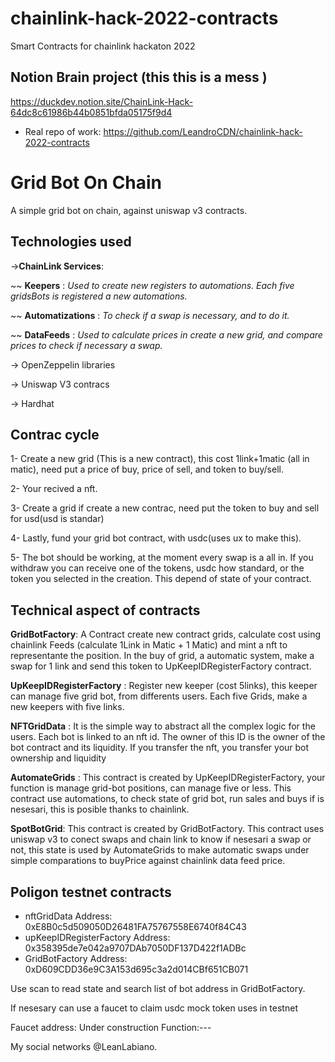 # chainlink-hack-2022-contracts
Smart Contracts for chainlink hackaton 2022

## Notion Brain project (this this is a mess )
https://duckdev.notion.site/ChainLink-Hack-64dc8c61986b44b0851bfda05175f9d4

- Real repo of work: https://github.com/LeandroCDN/chainlink-hack-2022-contracts


# Grid Bot On Chain
A simple grid bot on chain, against uniswap v3 contracts.


## Technologies used

->**ChainLink Services**:
  
   ~~ **Keepers** : *Used to create new registers to automations. Each five gridsBots is registered a new automations.*   
   
   ~~ **Automatizations** : *To check if a swap is necessary, and to do it.* 
   
   ~~ **DataFeeds** : *Used to calculate prices in create a new grid, and compare prices to check if necessary a swap.*
   
 
 
 -> OpenZeppelin libraries
 
 -> Uniswap V3 contracs
 
 -> Hardhat
  

## Contrac cycle

 1- Create a new grid (This is a new contract), this cost 1link+1matic (all in matic), need put a price of buy, price of sell, and token to buy/sell.

 2- Your recived a nft.

 3- Create a grid if create a new contrac, need put the token to buy and sell for usd(usd is standar)

 4- Lastly, fund your grid bot contract, with usdc(uses ux to make this).

 5- The bot should be working, at the moment every swap is a all in. If you withdraw you can receive one of the tokens, usdc how standard, or the token you selected in the creation. This depend of state of your contract.

## Technical aspect of contracts


**GridBotFactory**: A Contract create new contract grids, calculate cost using chainlink Feeds (calculate 1Link in Matic + 1 Matic) and mint a nft to representante the position.
In the buy of grid, a automatic system, make a swap for 1 link and send this token to UpKeepIDRegisterFactory contract.

**UpKeepIDRegisterFactory** : Register new keeper (cost 5links),  this keeper can manage five grid bot, from differents users.
Each five Grids, make a new keepers with five links.

**NFTGridData** : It is the simple way to abstract all the complex logic for the users. Each bot is linked to an nft id.
The owner of this ID is the owner of the bot contract and its liquidity. If you transfer the nft, you transfer your bot ownership and liquidity

**AutomateGrids** : This contract is created by UpKeepIDRegisterFactory, your function is manage grid-bot positions, can manage five or less.
This contract use automations, to check state of grid bot, run sales and buys if is nesesari, this is posible thanks to chainlink.

**SpotBotGrid**: This contract is created by GridBotFactory.
This contract uses uniswap v3 to conect swaps and chain link to know if nesesari a swap or not, this state is used by AutomateGrids to make automatic swaps under 
simple comparations to buyPrice against chainlink data feed price.


## Poligon testnet contracts

 - nftGridData Address: 0xE8B0c5d509050D26481FA75767558E6740f84C43
 - upKeepIDRegisterFactory Address: 0x358395de7e042a9707DAb7050DF137D422f1ADBc
 - GridBotFactory Address: 0xD609CDD36e9C3A153d695c3a2d014CBf651CB071

Use scan to read state and search list of bot address in GridBotFactory.

If nesesary can use a faucet to claim usdc mock token uses in testnet

 Faucet address: Under construction
 Function:---

 My social networks @LeanLabiano. 
